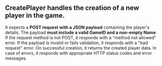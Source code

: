## CreatePlayer handles the creation of a new player in the game.

It expects a **POST request with a JSON payload** containing the player's details. The payload **must include a valid GameID and a non-empty Name**. If the request method is not POST, it responds with a "method not allowed" error. If the payload is invalid or fails validation, it responds with a "bad request" error. On successful creation, it returns the created player data. In case of errors, it responds with appropriate HTTP status codes and error messages.
